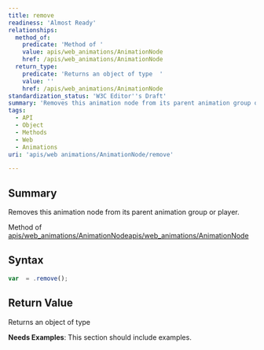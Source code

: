 ```yaml
---
title: remove
readiness: 'Almost Ready'
relationships:
  method_of:
    predicate: 'Method of '
    value: apis/web_animations/AnimationNode
    href: /apis/web_animations/AnimationNode
  return_type:
    predicate: 'Returns an object of type  '
    value: ''
    href: /apis/web_animations/AnimationNode
standardization_status: 'W3C Editor''s Draft'
summary: 'Removes this animation node from its parent animation group or player.'
tags:
  - API
  - Object
  - Methods
  - Web
  - Animations
uri: 'apis/web animations/AnimationNode/remove'

---
```

## <span>Summary</span>

Removes this animation node from its parent animation group or player.

Method of [apis/web\_animations/AnimationNode](/apis/web_animations/AnimationNode)[apis/web\_animations/AnimationNode](/apis/web_animations/AnimationNode)

## <span>Syntax</span>

``` js
var  = .remove();
```

## <span>Return Value</span>

Returns an object of type<span></span>

**Needs Examples**: This section should include examples.

